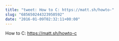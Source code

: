 ```yaml
---
title: "tweet: How to C: https://matt.sh/howto-"
slug: "685650244323950592"
date: "2016-01-09T02:32:11+00:00"
---
```

How to C: https://matt.sh/howto-c